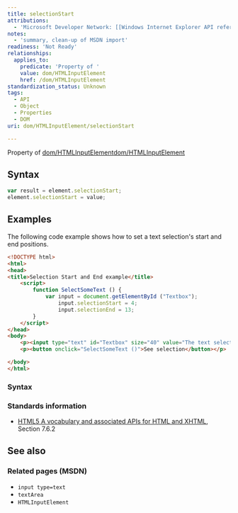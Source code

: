 ```yaml
---
title: selectionStart
attributions:
  - 'Microsoft Developer Network: [[Windows Internet Explorer API reference](http://msdn.microsoft.com/en-us/library/ie/hh828809%28v=vs.85%29.aspx) Article]'
notes:
  - 'summary, clean-up of MSDN import'
readiness: 'Not Ready'
relationships:
  applies_to:
    predicate: 'Property of '
    value: dom/HTMLInputElement
    href: /dom/HTMLInputElement
standardization_status: Unknown
tags:
  - API
  - Object
  - Properties
  - DOM
uri: dom/HTMLInputElement/selectionStart

---
```

Property of [dom/HTMLInputElement](/dom/HTMLInputElement)[dom/HTMLInputElement](/dom/HTMLInputElement)

## <span>Syntax</span>

``` js
var result = element.selectionStart;
element.selectionStart = value;
```

## <span>Examples</span>

The following code example shows how to set a text selection's start and end positions.

``` html
<!DOCTYPE html>
<html>
<head>
<title>Selection Start and End example</title>
    <script>
        function SelectSomeText () {
            var input = document.getElementById ("Textbox");
                input.selectionStart = 4;
                input.selectionEnd = 13;
        }
    </script>
</head>
<body>
    <p><input type="text" id="Textbox" size="40" value="The text selection appears here"/></p>
    <p><button onclick="SelectSomeText ()">See selection</button></p>

</body>
</html>
```

### <span>Syntax</span>

### <span>Standards information</span>

-   [HTML5 A vocabulary and associated APIs for HTML and XHTML](http://go.microsoft.com/fwlink/p/?linkid=221374), Section 7.6.2

## <span>See also</span>

### <span>Related pages (MSDN)</span>

-   `input type=text`
-   `textArea`
-   `HTMLInputElement`

